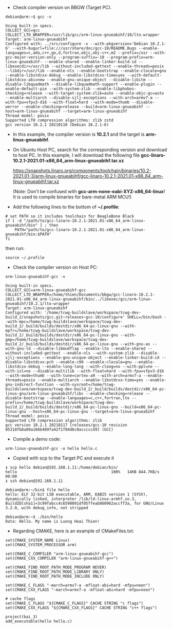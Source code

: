 - Check compiler version on BBGW (Target PC). 
```
debian@arm:~$ gcc -v

Using built-in specs.
COLLECT_GCC=gcc
COLLECT_LTO_WRAPPER=/usr/lib/gcc/arm-linux-gnueabihf/10/lto-wrapper
Target: arm-linux-gnueabihf
Configured with: ../src/configure -v --with-pkgversion='Debian 10.2.1-6' --with-bugurl=file:///usr/share/doc/gcc-10/README.Bugs --enable-languages=c,ada,c++,go,d,fortran,objc,obj-c++,m2 --prefix=/usr --with-gcc-major-version-only --program-suffix=-10 --program-prefix=arm-linux-gnueabihf- --enable-shared --enable-linker-build-id --libexecdir=/usr/lib --without-included-gettext --enable-threads=posix --libdir=/usr/lib --enable-nls --enable-bootstrap --enable-clocale=gnu --enable-libstdcxx-debug --enable-libstdcxx-time=yes --with-default-libstdcxx-abi=new --enable-gnu-unique-object --disable-libitm --disable-libquadmath --disable-libquadmath-support --enable-plugin --enable-default-pie --with-system-zlib --enable-libphobos-checking=release --with-target-system-zlib=auto --enable-objc-gc=auto --enable-multiarch --disable-sjlj-exceptions --with-arch=armv7-a --with-fpu=vfpv3-d16 --with-float=hard --with-mode=thumb --disable-werror --enable-checking=release --build=arm-linux-gnueabihf --host=arm-linux-gnueabihf --target=arm-linux-gnueabihf
Thread model: posix
Supported LTO compression algorithms: zlib zstd
gcc version 10.2.1 20210110 (Debian 10.2.1-6) 

```

- In this example, the compiler version is **10.2.1** and the target is **arm-linux-gnueabihf**.

- On Ubuntu Host PC, search for the corresponding version and download to host PC. In this example, I will download the following file **gcc-linaro-10.2.1-2021.01-x86_64_arm-linux-gnueabihf.tar.xz**
    
    https://snapshots.linaro.org/components/toolchain/binaries/10.2-2021.01-3/arm-linux-gnueabihf/gcc-linaro-10.2.1-2021.01-x86_64_arm-linux-gnueabihf.tar.xz

    (Note: Don't be confused with **gcc-arm-none-eabi-XYZ-x86_64-linux**! It is used to compile binaries for bare-metal ARM MCU!)

- Add the following lines to the bottom of **~/.profile**:

```
# set PATH so it includes toolchain for BeagleBone Black
if [ -d "/path/to/gcc-linaro-10.2.1-2021.01-x86_64_arm-linux-gnueabihf/bin" ] ; then
    PATH="path/to/gcc-linaro-10.2.1-2021.01-x86_64_arm-linux-gnueabihf/bin:$PATH"
fi

```

then run:

```
source ~/.profile
```


- Check the compiler version on Host PC: 

```
arm-linux-gnueabihf-gcc -v

Using built-in specs.
COLLECT_GCC=arm-linux-gnueabihf-gcc
COLLECT_LTO_WRAPPER=/home/thien/Documents/bbgw/gcc-linaro-10.2.1-2021.01-x86_64_arm-linux-gnueabihf/bin/../libexec/gcc/arm-linux-gnueabihf/10.2.1/lto-wrapper
Target: arm-linux-gnueabihf
Configured with: '/home/tcwg-buildslave/workspace/tcwg-dev-build_2/snapshots/gcc.git~releases~gcc-10/configure' SHELL=/bin/bash --with-mpc=/home/tcwg-buildslave/workspace/tcwg-dev-build_2/_build/builds/destdir/x86_64-pc-linux-gnu --with-mpfr=/home/tcwg-buildslave/workspace/tcwg-dev-build_2/_build/builds/destdir/x86_64-pc-linux-gnu --with-gmp=/home/tcwg-buildslave/workspace/tcwg-dev-build_2/_build/builds/destdir/x86_64-pc-linux-gnu --with-gnu-as --with-gnu-ld --disable-libmudflap --enable-lto --enable-shared --without-included-gettext --enable-nls --with-system-zlib --disable-sjlj-exceptions --enable-gnu-unique-object --enable-linker-build-id --disable-libstdcxx-pch --enable-c99 --enable-clocale=gnu --enable-libstdcxx-debug --enable-long-long --with-cloog=no --with-ppl=no --with-isl=no --disable-multilib --with-float=hard --with-fpu=vfpv3-d16 --with-mode=thumb --with-tune=cortex-a9 --with-arch=armv7-a --enable-threads=posix --enable-multiarch --enable-libstdcxx-time=yes --enable-gnu-indirect-function --with-sysroot=/home/tcwg-buildslave/workspace/tcwg-dev-build_2/_build/builds/destdir/x86_64-pc-linux-gnu/arm-linux-gnueabihf/libc --enable-checking=release --disable-bootstrap --enable-languages=c,c++,fortran,lto --prefix=/home/tcwg-buildslave/workspace/tcwg-dev-build_2/_build/builds/destdir/x86_64-pc-linux-gnu --build=x86_64-pc-linux-gnu --host=x86_64-pc-linux-gnu --target=arm-linux-gnueabihf
Thread model: posix
Supported LTO compression algorithms: zlib
gcc version 10.2.1 20210117 [releases/gcc-10 revision 05318fb8a89a166b489fa42f1f04d6c0accccc49] (GCC) 

```

- Compile a demo code:

```
arm-linux-gnueabihf-gcc -o hello hello.c
```

- Copied with scp to the Target PC and execute it

```
❯ scp hello debian@192.168.1.11:/home/debian/bin/
hello                                         100%   14KB 844.7KB/s   00:00    
❯ ssh debian@192.168.1.11
```

```
debian@arm:~/bin$ file hello
hello: ELF 32-bit LSB executable, ARM, EABI5 version 1 (SYSV), dynamically linked, interpreter /lib/ld-linux-armhf.so.3, BuildID[sha1]=3c99fabcc4c6598091df05ffeab860962accff3a, for GNU/Linux 3.2.0, with debug_info, not stripped

debian@arm:~$ ./bin/hello
Data: Hello. My name is Luong Hoai Thien!
```

- Regarding CMAKE, here is an example of CMakeFiles.txt:

```
set(CMAKE_SYSTEM_NAME Linux)
set(CMAKE_SYSTEM_PROCESSOR arm)

set(CMAKE_C_COMPILER "arm-linux-gnueabihf-gcc")
set(CMAKE_CXX_COMPILER "arm-linux-gnueabihf-g++")

set(CMAKE_FIND_ROOT_PATH_MODE_PROGRAM NEVER)
set(CMAKE_FIND_ROOT_PATH_MODE_LIBRARY ONLY)
set(CMAKE_FIND_ROOT_PATH_MODE_INCLUDE ONLY)

set(CMAKE_C_FLAGS "-march=armv7-a -mfloat-abi=hard -mfpu=neon")
set(CMAKE_CXX_FLAGS "-march=armv7-a -mfloat-abi=hard -mfpu=neon")

# cache flags
set(CMAKE_C_FLAGS "${CMAKE_C_FLAGS}" CACHE STRING "c flags")
set(CMAKE_CXX_FLAGS "${CMAKE_CXX_FLAGS}" CACHE STRING "c++ flags")

project(bai_3)
add_executable(hello hello.c)
```